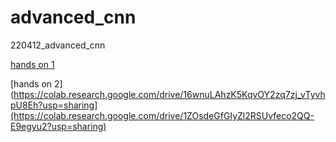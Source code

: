 # advanced_cnn
220412_advanced_cnn

[hands on 1](https://colab.research.google.com/drive/16wnuLAhzK5KqvOY2zq7zj_vTyvhpU8Eh?usp=sharing)

[hands on 2](https://colab.research.google.com/drive/16wnuLAhzK5KqvOY2zq7zj_vTyvhpU8Eh?usp=sharing](https://colab.research.google.com/drive/1ZOsdeGfGIyZl2RSUvfeco2QQ-E9egyu2?usp=sharing)
